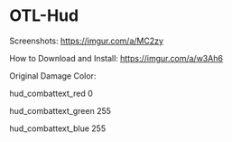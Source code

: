 # OTL-Hud
Screenshots: https://imgur.com/a/MC2zy

How to Download and Install: https://imgur.com/a/w3Ah6

Original Damage Color:

hud_combattext_red 0

hud_combattext_green 255

hud_combattext_blue 255